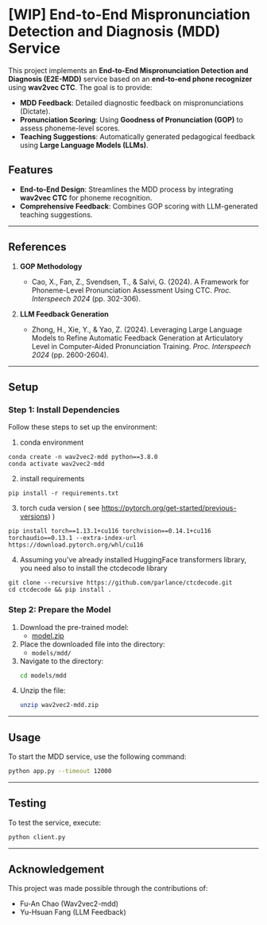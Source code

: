 # [WIP] End-to-End Mispronunciation Detection and Diagnosis (MDD) Service

This project implements an **End-to-End Mispronunciation Detection and Diagnosis (E2E-MDD)** service based on an **end-to-end phone recognizer** using **wav2vec CTC**. The goal is to provide:

- **MDD Feedback**: Detailed diagnostic feedback on mispronunciations (Dictate).
- **Pronunciation Scoring**: Using **Goodness of Pronunciation (GOP)** to assess phoneme-level scores.
- **Teaching Suggestions**: Automatically generated pedagogical feedback using **Large Language Models (LLMs)**.

## **Features**

- **End-to-End Design**: Streamlines the MDD process by integrating **wav2vec CTC** for phoneme recognition.
- **Comprehensive Feedback**: Combines GOP scoring with LLM-generated teaching suggestions.

---

## **References**

1. **GOP Methodology**  
   - Cao, X., Fan, Z., Svendsen, T., & Salvi, G. (2024). A Framework for Phoneme-Level Pronunciation Assessment Using CTC. *Proc. Interspeech 2024* (pp. 302-306).

2. **LLM Feedback Generation**  
   - Zhong, H., Xie, Y., & Yao, Z. (2024). Leveraging Large Language Models to Refine Automatic Feedback Generation at Articulatory Level in Computer-Aided Pronunciation Training. *Proc. Interspeech 2024* (pp. 2600-2604).

---

## **Setup**

### Step 1: Install Dependencies
Follow these steps to set up the environment:
1.  conda environment
```
conda create -n wav2vec2-mdd python==3.8.0
conda activate wav2vec2-mdd
```

2. install requirements
```
pip install -r requirements.txt
```

3. torch cuda version ( see https://pytorch.org/get-started/previous-versions) )  
```
pip install torch==1.13.1+cu116 torchvision==0.14.1+cu116 torchaudio==0.13.1 --extra-index-url https://download.pytorch.org/whl/cu116
```


4. Assuming you've already installed HuggingFace transformers library, you need also to install the ctcdecode library
```
git clone --recursive https://github.com/parlance/ctcdecode.git
cd ctcdecode && pip install .
```

### Step 2: Prepare the Model
1. Download the pre-trained model:
   - [model.zip](https://140.122.184.167:5567/sharing/qRaWMnSBC)
2. Place the downloaded file into the directory:
   - `models/mdd/`
3. Navigate to the directory:
   ```bash
   cd models/mdd
   ```
4. Unzip the file:
   ```bash
   unzip wav2vec2-mdd.zip
   ```

---

## **Usage**

To start the MDD service, use the following command:
```bash
python app.py --timeout 12000
```

---

## **Testing**

To test the service, execute:
```bash
python client.py
```

---

## **Acknowledgement**
This project was made possible through the contributions of:
- Fu-An Chao (Wav2vec2-mdd)
- Yu-Hsuan Fang (LLM Feedback)
